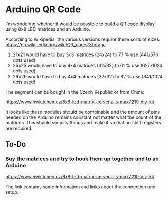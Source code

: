 # Arduino QR Code

I'm wondering whether it would be possible to build a QR code display using 8x8
LED matrices and an Arduino.

According to Wikipedia, the various versions require these sorts of sizes:
https://en.wikipedia.org/wiki/QR_code#Storage

1. 21x21 would have to buy 3x3 matrices (24x24) to 77 % use (441/576 dots used)
2. 25x25 would have to buy 4x4 matrices (32x32) to 61 % use (625/1024 dots used)
3. 29x29 would have to buy 4x4 matrices (32x32) to 82 % use (841/1024 dots used)

The segment can be bought in the Czech Republic or from China:

https://www.hwkitchen.cz/8x8-led-matrix-cervena-s-max7219-diy-kit

It looks like these modules should be combinable and the amount of pins needed
on the Arduino remains constant not matter what the count of the matrices. This
should simplify things and make it so that no shift registers are required.

## To-Do

### Buy the matrices and try to hook them up together and to an Arduino

https://www.hwkitchen.cz/8x8-led-matrix-cervena-s-max7219-diy-kit

The link contains some information and links about the connection and setup.
